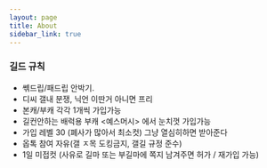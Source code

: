 ```yaml
---
layout: page
title: About
sidebar_link: true
---
```

### 길드 규칙

* 쎆드립/패드립 안박기.
* 디씨 갤내 분쟁, 닉언 이딴거 아니면 프리
* 본캐/부캐 각각 1개씩 가입가능
* 길컨안하는 배럭용 부캐 <예스머시> 에서 눈치껏 가입가능
* 가입 레벨 30 (폐사가 많아서 최소컷) 그냥 열심히하면 받아준다
* 옵톡 참여 자유(갤 ㅈ목 도킹금지, 갤길 규정 준수)
* 1일 미접컷 (사유로 길마 또는 부길마에 쪽지 남겨주면 허가 / 재가입 가능)
